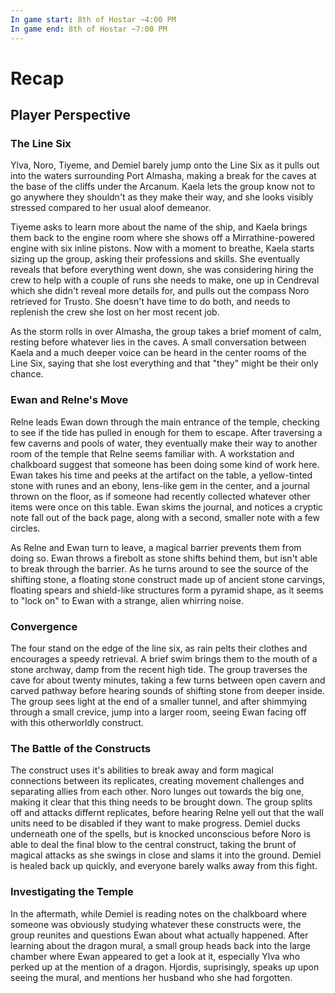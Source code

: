 ```yaml
---
In game start: 8th of Hostar ~4:00 PM
In game end: 8th of Hostar ~7:00 PM
---
```


# Recap
## Player Perspective
### The Line Six
Ylva, Noro, Tiyeme, and Demiel barely jump onto the Line Six as it pulls out into the waters surrounding Port Almasha, making a break for the caves at the base of the cliffs under the Arcanum. Kaela lets the group know not to go anywhere they shouldn't as they make their way, and she looks visibly stressed compared to her usual aloof demeanor.

Tiyeme asks to learn more about the name of the ship, and Kaela brings them back to the engine room where she shows off a Mirrathine-powered engine with six inline pistons. Now with a moment to breathe, Kaela starts sizing up the group, asking their professions and skills. She eventually reveals that before everything went down, she was considering hiring the crew to help with a couple of runs she needs to make, one up in Cendreval which she didn't reveal more details for, and pulls out the compass Noro retrieved for Trusto. She doesn't have time to do both, and needs to replenish the crew she lost on her most recent job. 

As the storm rolls in over Almasha, the group takes a brief moment of calm, resting before whatever lies in the caves. A small conversation between Kaela and a much deeper voice can be heard in the center rooms of the Line Six, saying that she lost everything and that "they" might be their only chance.
### Ewan and Relne's Move
Relne leads Ewan down through the main entrance of the temple, checking to see if the tide has pulled in enough for them to escape. After traversing a few caverns and pools of water, they eventually make their way to another room of the temple that Relne seems familiar with. A workstation and chalkboard suggest that someone has been doing some kind of work here. Ewan takes his time and peeks at the artifact on the table, a yellow-tinted stone with runes and an ebony, lens-like gem in the center, and a journal thrown on the floor, as if someone had recently collected whatever other items were once on this table. Ewan skims the journal, and notices a cryptic note fall out of the back page, along with a second, smaller note with a few circles.

As Relne and Ewan turn to leave, a magical barrier prevents them from doing so. Ewan throws a firebolt as stone shifts behind them, but isn't able to break through the barrier. As he turns around to see the source of the shifting stone, a floating stone construct made up of ancient stone carvings, floating spears and shield-like structures form a pyramid shape, as it seems to "lock on" to Ewan with a strange, alien whirring noise.
### Convergence
The four stand on the edge of the line six, as rain pelts their clothes and encourages a speedy retrieval. A brief swim brings them to the mouth of a stone archway, damp from the recent high tide. The group traverses the cave for about twenty minutes, taking a few turns between open cavern and carved pathway before hearing sounds of shifting stone from deeper inside. The group sees light at the end of a smaller tunnel, and after shimmying through a small crevice, jump into a larger room, seeing Ewan facing off with this otherworldly construct.
### The Battle of the Constructs
The construct uses it's abilities to break away and form magical connections between its replicates, creating movement challenges and separating allies from each other. Noro lunges out towards the big one, making it clear that this thing needs to be brought down. The group splits off and attacks differnt replicates, before hearing Relne yell out that the wall units need to be disabled if they want to make progress. Demiel ducks underneath one of the spells, but is knocked unconscious before Noro is able to deal the final blow to the central construct, taking the brunt of magical attacks as she swings in close and slams it into the ground. Demiel is healed back up quickly, and everyone barely walks away from this fight.
### Investigating the Temple
In the aftermath, while Demiel is reading notes on the chalkboard where someone was obviously studying whatever these constructs were, the group reunites and questions Ewan about what actually happened. After learning about the dragon mural, a small group heads back into the large chamber where Ewan appeared to get a look at it, especially Ylva who perked up at the mention of a dragon. Hjordis, suprisingly, speaks up upon seeing the mural, and mentions her husband who she had forgotten.

